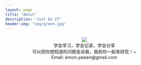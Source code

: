 ```yaml
---
layout: page
title: "About"
description: "Just Do IT"
header-img: "img/green.jpg"
---
```


<center style="margin-top:20px"><img src="http://8.shikun.wang/img/favicon.png" /></center>

<center>学会学习，学会记录，学会分享</center>

<center>可以把你想知道的问题告诉我，我和你一起来研究！~</center>

<center>Email: emon.yawen@gmail.com</center>

<br><br>

